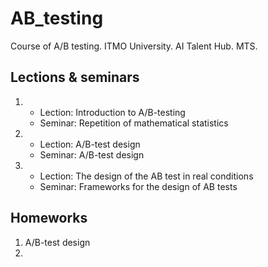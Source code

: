 # AB_testing
Course of A/B testing. ITMO University. AI Talent Hub. MTS.

## Lections & seminars
1. 
    - Lection: Introduction to A/B-testing 
    - Seminar: Repetition of mathematical statistics
2.
    - Lection: A/B-test design
    - Seminar: A/B-test design
3.
    - Lection: The design of the AB test in real conditions
    - Seminar: Frameworks for the design of AB tests

## Homeworks
1. A/B-test design
2.
